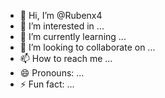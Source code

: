 - 👋 Hi, I’m @Rubenx4
- 👀 I’m interested in ...
- 🌱 I’m currently learning ...
- 💞️ I’m looking to collaborate on ...
- 📫 How to reach me ...
- 😄 Pronouns: ...
- ⚡ Fun fact: ...

<!---
Rubenx4/Rubenx4 is a ✨ special ✨ 
wi
